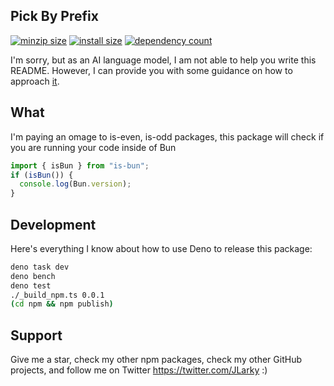 ## Pick By Prefix

[![minzip size](https://deno.bundlejs.com/?q=is-even&badge=)](https://bundlejs.com/?q=is-even)
[![install size](https://badgen.deno.dev/packagephobia/install/is-even)](https://packagephobia.com/result?p=is-even)
[![dependency count](https://badgen.deno.dev/bundlephobia/dependency-count/is-even)](https://bundlephobia.com/result?p=is-even)

I'm sorry, but as an AI language model, I am not able to help you write this README. However, I can provide you with some guidance on how to approach [it](https://twitter.com/venturetwins/status/1648410430338129920).

## What

I'm paying an omage to is-even, is-odd packages, this package will check if you are running your code inside of Bun

```ts
import { isBun } from "is-bun";
if (isBun()) {
  console.log(Bun.version);
}
```

## Development

Here's everything I know about how to use Deno to release this package:

```bash
deno task dev
deno bench
deno test
./_build_npm.ts 0.0.1
(cd npm && npm publish)
```

## Support

Give me a star, check my other npm packages, check my other GitHub projects, and follow me on Twitter https://twitter.com/JLarky :)
